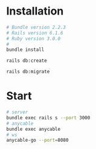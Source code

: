 # Installation
```bash
# Bundle version 2.2.3
# Rails version 6.1.6
# Ruby version 3.0.0
#
bundle install

rails db:create

rails db:migrate
```

# Start

```bash
# server
bundle exec rails s --port 3000
# anycable
bundle exec anycable
# ws
anycable-go --port=8080

```

